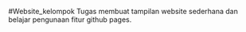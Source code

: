 #Website_kelompok
Tugas membuat tampilan website sederhana dan belajar pengunaan fitur github pages.
